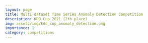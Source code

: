 ```yaml
---
layout: page
title: Multi-dataset Time Series Anomaly Detection Competition
description: KDD Cup 2021 (2th place)
img: assets/img/kdd_cup_anomaly_detection.png
importance: 1
category: competitions
---
```

